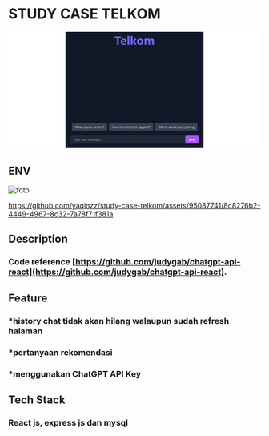 # STUDY CASE TELKOM

![Portfolio Website Screenshot](client/public/bg.jpg)

## ENV
![foto](https://github.com/yaqinzz/study-case-telkom/assets/95087741/af5cb642-0dbe-437b-9c80-eb6e85739139)


https://github.com/yaqinzz/study-case-telkom/assets/95087741/8c8276b2-4449-4967-8c32-7a78f71f381a


## Description
### Code reference [https://github.com/judygab/chatgpt-api-react](https://github.com/judygab/chatgpt-api-react).

## Feature
### *history chat tidak akan hilang walaupun sudah refresh halaman
### *pertanyaan rekomendasi
### *menggunakan ChatGPT API Key

## Tech Stack
### React js, express js dan mysql


